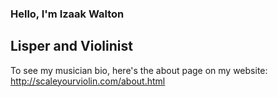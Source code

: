 ### Hello, I'm Izaak Walton

## Lisper and Violinist

To see my musician bio, here's the about page on my website:
http://scaleyourviolin.com/about.html
